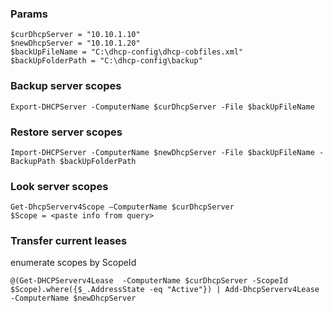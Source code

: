 ### Params
```
$curDhcpServer = "10.10.1.10"
$newDhcpServer = "10.10.1.20"
$backUpFileName = "C:\dhcp-config\dhcp-cobfiles.xml"
$backUpFolderPath = "C:\dhcp-config\backup"
```

### Backup server scopes
```
Export-DHCPServer -ComputerName $curDhcpServer -File $backUpFileName
```

### Restore server scopes
```
Import-DHCPServer -ComputerName $newDhcpServer -File $backUpFileName -BackupPath $backUpFolderPath
```

### Look server scopes
```
Get-DhcpServerv4Scope –ComputerName $curDhcpServer
$Scope = <paste info from query>
```

### Transfer current leases
enumerate scopes by ScopeId
```
@(Get-DHCPServerv4Lease  -ComputerName $curDhcpServer -ScopeId $Scope).where({$_.AddressState -eq "Active"}) | Add-DhcpServerv4Lease -ComputerName $newDhcpServer
```


